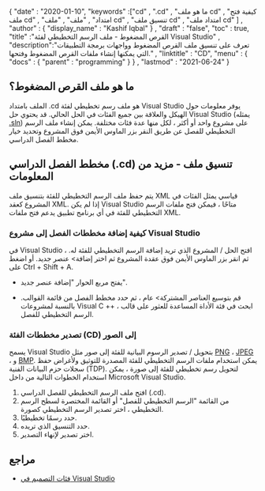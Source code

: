 {
  "date" : "2020-01-10",
  "keywords" :["cd" , ".cd" , "ما هو ملف cd" , "كيفية فتح ملف cd" , "امتداد" , "ملف" , "ملف cd" , "تنسيق ملف cd" , "امتداد ملف cd" ] ,
  "author" : {
    "display_name" : "Kashif Iqbal"
} ,
  "draft" : "false",
  "toc" : true,
  "title" :"القرص المضغوط - ملف الرسم التخطيطي لفئة Visual Studio" ,
  "description":"تعرف على تنسيق ملف القرص المضغوط وواجهات برمجة التطبيقات التي يمكنها إنشاء ملفات القرص المضغوط وفتحها." ,
  "linktitle" : "CD",
  "menu" : {
    "docs" : {
      "parent" : "programming"
}
} ,
  "lastmod" : "2021-06-24"
}

## ما هو ملف القرص المضغوط؟

الملف بامتداد .cd هو ملف رسم تخطيطي لفئة Visual Studio يوفر معلومات حول الهيكل والعلاقة بين جميع الفئات في الحل الحالي. قد يحتوي حل Visual Studio (يمثله [.sln](/ar/programming/sln/)) على مشروع واحد أو أكثر ، لكل منها عدة فئات مختلفة. يمكن إنشاء ملف الرسم التخطيطي للفصل عن طريق النقر بزر الماوس الأيمن فوق المشروع وتحديد خيار مخطط الفصل الدراسي.

## مخطط الفصل الدراسي (.cd) تنسيق ملف - مزيد من المعلومات

يتم حفظ ملف الرسم التخطيطي للفئة بتنسيق ملف XML قياسي يمثل الفئات في المشروع كعقد XML. إذا لم يكن Visual Studio متاحًا ، فيمكن فتح ملفات الرسم التخطيطي للفئة في أي برنامج تطبيق يدعم فتح ملفات XML.

### كيفية إضافة مخططات الفصل إلى مشروع Visual Studio

في Visual Studio ، افتح الحل / المشروع الذي تريد إضافة الرسم التخطيطي للفئة له. ثم انقر بزر الماوس الأيمن فوق عقدة المشروع ثم اختر إضافة> عنصر جديد. أو اضغط على Ctrl + Shift + A.

* يفتح مربع الحوار "إضافة عنصر جديد".

* قم بتوسيع العناصر المشتركة> عام ، ثم حدد مخطط الفصل من قائمة القوالب. بالنسبة لمشروعات Visual C ++ ، ابحث في فئة الأداة المساعدة للعثور على قالب الرسم التخطيطي للفصل.

### تصدير مخططات الفئة (CD) إلى الصور

يسمح Visual Studio بتحويل / تصدير الرسوم البيانية للفئة إلى صور مثل [PNG](/ar/image/png/) ، [JPEG](/ar/image/jpeg/) ، و [BMP](/ar/image/bmp/). يمكن استخدام ملفات الرسم التخطيطي للفئة المصدرة للتوثيق ولأغراض حفظ سجلات حزم البيانات الفنية (TDP). لتحويل رسم تخطيطي للفئة إلى صورة ، يمكن استخدام الخطوات التالية من داخل Microsoft Visual Studio.

1. افتح ملف الرسم التخطيطي للفصل الدراسي (.cd).
1. من القائمة "الرسم التخطيطي للفصل" أو القائمة المختصرة لسطح الرسم التخطيطي ، اختر تصدير الرسم التخطيطي كصورة.
1. حدد رسمًا تخطيطيًا.
1. حدد التنسيق الذي تريده.
1. اختر تصدير لإنهاء التصدير.

## مراجع

* [فئات التصميم في Visual Studio](https://docs.microsoft.com/en-us/visualstudio/ide/class-designer/designing-and-viewing-classes-and-types؟view=vs-2019)

